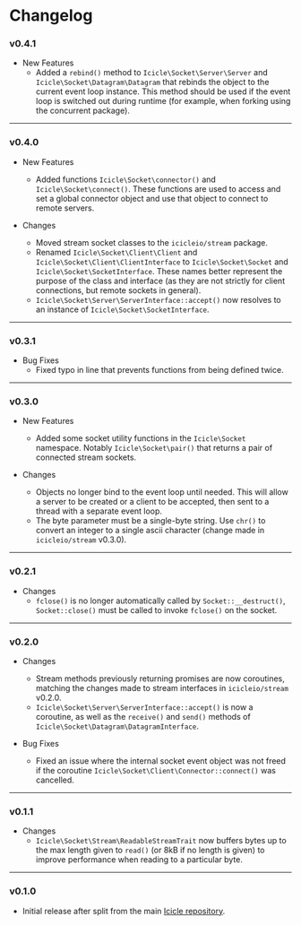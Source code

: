 # Changelog

### v0.4.1

- New Features
    - Added a `rebind()` method to `Icicle\Socket\Server\Server` and `Icicle\Socket\Datagram\Datagram` that rebinds the object to the current event loop instance. This method should be used if the event loop is switched out during runtime (for example, when forking using the concurrent package).

---

### v0.4.0

- New Features
    - Added functions `Icicle\Socket\connector()` and `Icicle\Socket\connect()`. These functions are used to access and set a global connector object and use that object to connect to remote servers.

- Changes
    - Moved stream socket classes to the `icicleio/stream` package.
    - Renamed `Icicle\Socket\Client\Client` and `Icicle\Socket\Client\ClientInterface` to `Icicle\Socket\Socket` and `Icicle\Socket\SocketInterface`. These names better represent the purpose of the class and interface (as they are not strictly for client connections, but remote sockets in general).
    - `Icicle\Socket\Server\ServerInterface::accept()` now resolves to an instance of `Icicle\Socket\SocketInterface`.
    
---

### v0.3.1

- Bug Fixes
    - Fixed typo in line that prevents functions from being defined twice.

---

### v0.3.0

- New Features
    - Added some socket utility functions in the `Icicle\Socket` namespace. Notably `Icicle\Socket\pair()` that returns a pair of connected stream sockets.
    
- Changes
    - Objects no longer bind to the event loop until needed. This will allow a server to be created or a client to be accepted, then sent to a thread with a separate event loop.
    - The byte parameter must be a single-byte string. Use `chr()` to convert an integer to a single ascii character (change made in `icicleio/stream` v0.3.0).

---

### v0.2.1

- Changes
    - `fclose()` is no longer automatically called by `Socket::__destruct()`, `Socket::close()` must be called to invoke `fclose()` on the socket.

---

### v0.2.0

- Changes
    - Stream methods previously returning promises are now coroutines, matching the changes made to stream interfaces in `icicleio/stream` v0.2.0.
    - `Icicle\Socket\Server\ServerInterface::accept()` is now a coroutine, as well as the `receive()` and `send()` methods of `Icicle\Socket\Datagram\DatagramInterface`.

- Bug Fixes
    - Fixed an issue where the internal socket event object was not freed if the coroutine `Icicle\Socket\Client\Connector::connect()` was cancelled.

---

### v0.1.1

- Changes
    - `Icicle\Socket\Stream\ReadableStreamTrait` now buffers bytes up to the max length given to `read()` (or 8kB if no length is given) to improve performance when reading to a particular byte.

---

### v0.1.0

- Initial release after split from the main [Icicle repository](https://github.com/icicleio/icicle).
